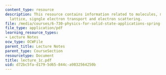 ```yaml
---
content_type: resource
description: This resource contains information related to molecules, models of solids,
  lattice, signgle electron transport and electron scattering.
file: /media/courses/6-730-physics-for-solid-state-applications-spring-2003/d72bc5fad1795d65844ca9832564250b_lecture_1c.pdf
file_type: application/pdf
learning_resource_types:
- Lecture Notes
ocw_type: OCWFile
parent_title: Lecture Notes
parent_type: CourseSection
resourcetype: Document
title: lecture_1c.pdf
uid: d72bc5fa-d179-5d65-844c-a9832564250b
---
```

